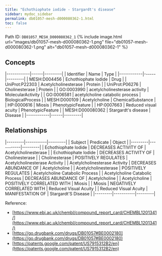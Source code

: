```yaml
---
title: "Echothiophate iodide - Stargardt's disease"
sidebar: mydoc_sidebar
permalink: db01057-mesh-d000080362-1.html
toc: false 
---
```



Path ID: `DB01057_MESH_D000080362_1`
{% include image.html url="images/db01057-mesh-d000080362-1.png" file="db01057-mesh-d000080362-1.png" alt="db01057-mesh-d000080362-1" %}

## Concepts

|------------|------|---------|
| Identifier | Name | Type    |
|------------|------|---------|
| MESH:D004456 | Echothiophate Iodide | Drug |
| UniProt:P22303 | Acetylcholinesterase | Protein |
| UniProt:P06276 | Cholinesterase | Protein |
| GO:0003990 | acetylcholinesterase activity | MolecularActivity |
| GO:0006581 | acetylcholine catabolic process | BiologicalProcess |
| MESH:D000109 | Acetylcholine | ChemicalSubstance |
| HP:0000616 | Miosis | PhenotypicFeature |
| HP:0007663 | Reduced visual acuity | PhenotypicFeature |
| MESH:D000080362 | Stargardt's disease | Disease |
|------------|------|---------|

## Relationships

|---------|-----------|---------|
| Subject | Predicate | Object  |
|---------|-----------|---------|
| Echothiophate Iodide | DECREASES ACTIVITY OF | Acetylcholinesterase |
| Echothiophate Iodide | DECREASES ACTIVITY OF | Cholinesterase |
| Cholinesterase | POSITIVELY REGULATES | Acetylcholinesterase Activity |
| Acetylcholinesterase Activity | DECREASES ABUNDANCE OF | Acetylcholine |
| Acetylcholinesterase | POSITIVELY REGULATES | Acetylcholine Catabolic Process |
| Acetylcholine Catabolic Process | DECREASES ABUNDANCE OF | Acetylcholine |
| Acetylcholine | POSITIVELY CORRELATED WITH | Miosis |
| Miosis | NEGATIVELY CORRELATED WITH | Reduced Visual Acuity |
| Reduced Visual Acuity | MANIFESTATION OF | Stargardt'S Disease |
|---------|-----------|---------|

Reference: 
  - [https://www.ebi.ac.uk/chembl/compound_report_card/CHEMBL1201341/](https://www.ebi.ac.uk/chembl/compound_report_card/CHEMBL1201341/)
  - [https://go.drugbank.com/drugs/DB01057#BE0002180](https://go.drugbank.com/drugs/DB01057#BE0002180)
  - [https://patents.google.com/patent/US7915312B2/en](https://patents.google.com/patent/US7915312B2/en)

